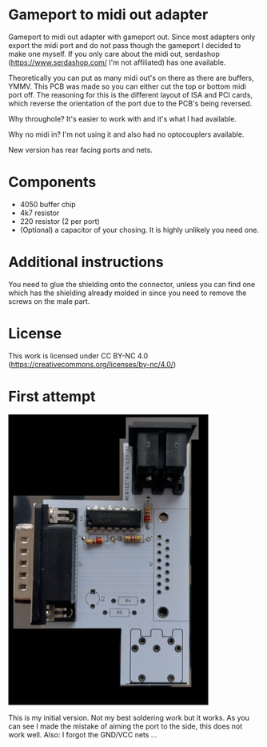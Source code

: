 # Gameport to midi out adapter
Gameport to midi out adapter with gameport out. Since most adapters only export the midi port and do not pass though the gameport I decided to make one myself.
If you only care about the midi out, serdashop (https://www.serdashop.com/ I'm not affiliated) has one available.

Theoretically you can put as many midi out's on there as there are buffers, YMMV. This PCB was made so you can either cut the top or bottom midi port off. The reasoning for this is the different layout of ISA and PCI cards, which reverse the orientation of the port due to the PCB's being reversed.

Why throughole? It's easier to work with and it's what I had available.

Why no midi in? I'm not using it and also had no optocouplers available.

New version has rear facing ports and nets.

# Components
* 4050 buffer chip
* 4k7 resistor
* 220 resistor (2 per port)
* (Optional) a capacitor of your chosing. It is highly unlikely you need one.

# Additional instructions
You need to glue the shielding onto the connector, unless you can find one which has the shielding already molded in since you need to remove the screws on the male part.

# License

This work is licensed under CC BY-NC 4.0 (https://creativecommons.org/licenses/by-nc/4.0/)

# First attempt
![firstattempt](firstattempt.png)

This is my initial version. Not my best soldering work but it works. As you can see I made the mistake of aiming the port to the side, this does not work well. Also: I forgot the GND/VCC nets ...
